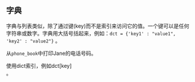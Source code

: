 ## 字典

字典与列表类似，除了通过键(key)而不是索引来访问它的值。一个键可以是任何字符串或数字。字典用大括号括起来，例如：`dct = {'key1' : "value1", 'key2' : "value2"}` 。 
  
从`phone_book`中打印Jane的电话号码。 

<div class='hint'>使用dict索引，例如dct[key]</div>。

